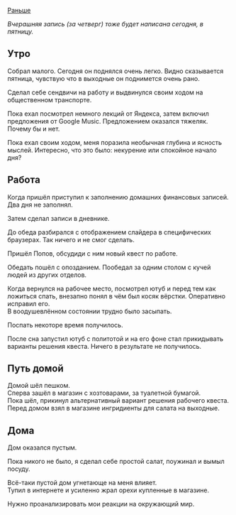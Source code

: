 [Раньше](2019.12.19.md)

*Вчерашняя запись (за четверг) тоже будет написана сегодня, в пятницу.*
## Утро
Собрал малого. Сегодня он поднялся очень легко. Видно сказывается пятница, чувствую что в выходные он поднимется очень рано.

Сделал себе сендвичи на работу и выдвинулся своим ходом на общественном транспорте.

Пока ехал посмотрел немного лекций от Яндекса, затем включил предложения от Google Music. Предложением оказался тяжеляк. Почему бы и нет.

Пока ехал своим ходом, меня поразила необычная глубина и ясность мыслей. Интересно, что это было: некурение или спокойное начало дня?
## Работа
Когда пришёл приступил к заполнению домашних финансовых записей. Два дня не заполнял.

Затем сделал записи в дневнике.

До обеда разбирался с отображением слайдера в специфических браузерах. Так ничего и не смог сделать.

Пришёл Попов, обсудиди с ним новый квест по работе.

Обедать пошёл с опозданием. Пообедал за одним столом с кучей людей из других отделов.

Когда вернулся на рабочее место, посмотрел ютуб и перед тем как ложиться спать, внезапно понял в чём был косяк вёрстки. Оперативно исправил его.  
В воодушевлённом состоянии трудно было засыпать.

Поспать некоторе время получилось.

После сна запустил ютуб с политотой и на его фоне стал прикидывать варианты решения квеста. Ничего в результате не получилось.
## Путь домой
Домой шёл пешком.  
Сперва зашёл в магазин с хозтоварами, за туалетной бумагой.  
Пока шёл, прикинул альтернативный вариант решения рабочего квеста.  
Перед домом взял в магазине ингридиенты для салата на выходные.
## Дома
Дом оказался пустым.

Пока никого не было, я сделал себе простой салат, поужинал и вымыл посуду.

Всё-таки пустой дом угнетающе на меня влияет.  
Тупил в интернете и усиленно жрал орехи купленные в магазине.

Нужно проанализировать мои реакции на окружающий мир.